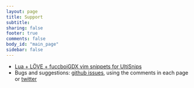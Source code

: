 ```yaml
---
layout: page
title: Support
subtitle:
sharing: false
footer: true 
comments: false
body_id: "main_page"
sidebar: false 
---
```


* [Lua + LÖVE + fuccboiGDX vim snippets for UltiSnips](downloads/lua.snippets)
* Bugs and suggestions: [github issues](https://github.com/adonaac/mogamett/issues), using the comments in each page or [twitter](http://twitter.com/adnzzzzZ)
